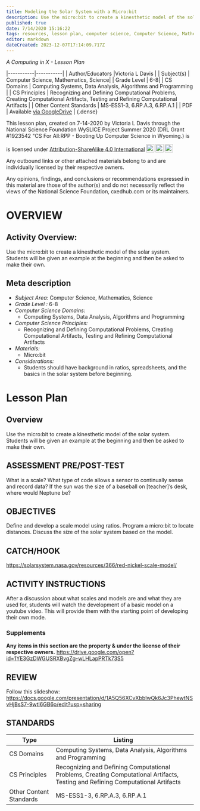 ```yaml
---
title: Modeling the Solar System with a Micro:bit
description: Use the micro:bit to create a kinesthetic model of the solar system. Students will be given an example at the beginning and then be asked to make their own.
published: true
date: 7/14/2020 15:16:22
tags: resources, lesson plan, computer science, Computer Science, Mathematics, Science 
editor: markdown
dateCreated: 2023-12-07T17:14:09.717Z
---
```

*A Computing in X - Lesson Plan*

|-----------|-----------|
| Author/Educators |Victoria L Davis |
| Subject(s) | Computer Science, Mathematics, Science|
| Grade Level | 6-8|
| CS Domains | Computing Systems, Data Analysis, Algorithms and Programming |
| CS Principles | Recognizing and Defining Computational Problems, Creating Computational Artifacts, Testing and Refining Computational Artifacts |
| Other Content Standards | MS-ESS1-3, 6.RP.A.3, 6.RP.A.1 | 
| PDF | Available [via GoogleDrive](https://drive.google.com/open?id=1k6jo7xhObU8a_S-HVpVQfH9fOMJvNhcl) |
{.dense}






This lesson plan, created on 7-14-2020 by Victoria L Davis through the National Science Foundation WySLICE Project Summer 2020 (DRL Grant #1923542 "CS For All:RPP - Booting Up Computer Science in Wyoming.) is  <p xmlns:cc="http://creativecommons.org/ns#" >  is licensed under <a href="http://creativecommons.org/licenses/by-sa/4.0/?ref=chooser-v1" target="_blank" rel="license noopener noreferrer" style="display:inline-block;">Attribution-ShareAlike 4.0 International<img style="height:22px!important;margin-left:3px;vertical-align:text-bottom;" src="https://mirrors.creativecommons.org/presskit/icons/cc.svg?ref=chooser-v1"><img style="height:22px!important;margin-left:3px;vertical-align:text-bottom;" src="https://mirrors.creativecommons.org/presskit/icons/by.svg?ref=chooser-v1"><img style="height:22px!important;margin-left:3px;vertical-align:text-bottom;" src="https://mirrors.creativecommons.org/presskit/icons/sa.svg?ref=chooser-v1"></a></p>


Any outbound links or other attached materials belong to and are individually licensed by their respective owners. 


Any opinions, findings, and conclusions or recommendations expressed in this material are those of the author(s) and do not necessarily reflect the views of the National Science Foundation, cxedhub.com or its maintainers.


# OVERVIEW
## Activity Overview:  
Use the micro:bit to create a kinesthetic model of the solar system. Students will be given an example at the beginning and then be asked to make their own.
## Meta description
+ *Subject Area:* Computer Science, Mathematics, Science 
+ *Grade Level :* 6-8 
+ *Computer Science Domains:*
   + Computing Systems, Data Analysis, Algorithms and Programming
+ *Computer Science Principles:*
   + Recognizing and Defining Computational Problems, Creating Computational Artifacts, Testing and Refining Computational Artifacts
+ *Materials:* 
   + Micro:bit
+ *Considerations:*
   + Students should have background in ratios, spreadsheets, and the basics in the solar system before beginning.


# Lesson Plan
## Overview
Use the micro:bit to create a kinesthetic model of the solar system. Students will be given an example at the beginning and then be asked to make their own.
## ASSESSMENT PRE/POST-TEST
What is a scale?
What type of code allows a sensor to continually sense and record data?
If the sun was the size of a baseball on [teacher]’s desk, where would Neptune be?
## OBJECTIVES
Define and develop a scale model using ratios. 
Program a micro:bit to locate distances.
Discuss the size of the solar system based on the model.


## CATCH/HOOK
https://solarsystem.nasa.gov/resources/366/red-nickel-scale-model/


## ACTIVITY INSTRUCTIONS
After a discussion about what scales and models are and what they are used for, students will watch the development of a basic model on a youtube video. This will provide them with the starting point of developing their own mode.


### Supplements
**Any items in this section are the property & under the license of their respective owners.**
https://drive.google.com/open?id=1YE3GzDWGUSRXBvgZg-wLHLapPRTk73S5




## REVIEW
Follow this slideshow: https://docs.google.com/presentation/d/1A5Q56XCvXbbIwQk6Jc3PhewtNSvHjBsS7-9wtI6GB6o/edit?usp=sharing
## STANDARDS        
| Type | Listing | 
|-----------|-----------|
| CS Domains  | Computing Systems, Data Analysis, Algorithms and Programming|
| CS Principles   | Recognizing and Defining Computational Problems, Creating Computational Artifacts, Testing and Refining Computational Artifacts|
| Other Content Standards | MS-ESS1-3, 6.RP.A.3, 6.RP.A.1  |
